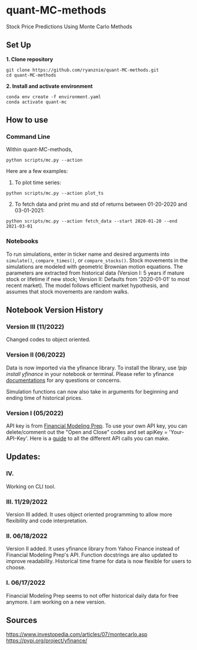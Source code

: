 # quant-MC-methods
Stock Price Predictions Using Monte Carlo Methods


## Set Up
**1. Clone repository**

```
git clone https://github.com/ryanznie/quant-MC-methods.git
cd quant-MC-methods
```

**2. Install and activate environment**

```
conda env create -f environment.yaml
conda activate quant-mc
```

## How to use

### Command Line

Within quant-MC-methods, 
```
python scripts/mc.py --action 
```

Here are a few examples:
1. To plot time series: 
```
python scripts/mc.py --action plot_ts
```
2. To fetch data and print mu and std of returns between 01-20-2020 and 03-01-2021:
```
python scripts/mc.py --action fetch_data --start 2020-01-20 --end 2021-03-01
```

### Notebooks

To run simulations, enter in ticker name and desired arguments into `simulate()`, `compare_times()`, or `compare_stocks()`. 
Stock movements in the simulations are modeled with geometric Brownian motion equations. The parameters are extracted from historical data (Version I: 5 years if mature stock or lifetime if new stock; Version II: Defaults from '2020-01-01' to most recent market). The model follows efficient market hypothesis, and assumes that stock movements are random walks.

## Notebook Version History

### Version III (11/2022)

Changed codes to object oriented.

### Version II (06/2022)

Data is now imported via the yfinance library. To install the library, use *!pip install yfinance* in your notebook or terminal. Please refer to yfinance [documentations](https://pypi.org/project/yfinance/) for any questions or concerns. 

Simulation functions can now also take in arguments for beginning and ending time of historical prices.

### Version I (05/2022)

API key is from [Financial Modeling Prep](https://site.financialmodelingprep.com). To use your own API key, you can delete/comment out the "Open and Close" codes and set apiKey = 'Your-API-Key'. Here is a [guide](https://site.financialmodelingprep.com/developer/docs) to all the different API calls you can make.

## Updates:

### IV.
Working on CLI tool.

### III. 11/29/2022
Version III added. It uses object oriented programming to allow more flexibility and code interpretation.

### II. 06/18/2022
Version II added. It uses yfinance library from Yahoo Finance instead of Financial Modeling Prep's API. Function docstrings are also updated to improve readability. Historical time frame for data is now flexible for users to choose.

### I. 06/17/2022
Financial Modeling Prep seems to not offer historical daily data for free anymore. I am working on a new version.

## Sources
https://www.investopedia.com/articles/07/montecarlo.asp </br>
https://pypi.org/project/yfinance/
